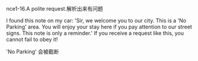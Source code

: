  nce1-16.A polite request.解析出来有问题

I found this note on my car: 'Sir, we welcome you to our city. This is a 'No Parking'  area. You will enjoy your stay here if you pay attention to our street signs. This note is only a reminder.' If you receive a request like this, you cannot fail to obey it!

'No Parking'  会被截断